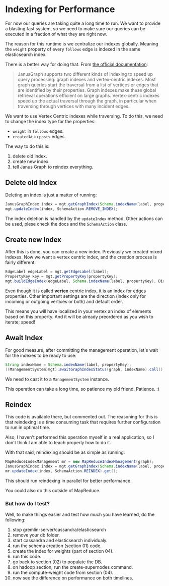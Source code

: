 # Indexing for Performance

For now our queries are taking quite a long time to run. We want to provide a blasting fast system, so we need to make sure our queries
can be executed in a fraction of what they are right now.

The reason for this runtime is we centralize our indexes globally. Meaning the `weight` property of every `follows` edge is indexed in
the same elasticsearch index.

There is a better way for doing that. From [the official documentation](http://docs.janusgraph.org/latest/indexes.html):


> JanusGraph supports two different kinds of indexing to speed up query processing: graph indexes and vertex-centric indexes. Most graph queries start the traversal from a list of vertices or edges that are identified by their properties. Graph indexes make these global retrieval operations efficient on large graphs. Vertex-centric indexes speed up the actual traversal through the graph, in particular when traversing through vertices with many incident edges.


We want to use Vertex Centric indexes while traversing. To do this, we need to change the index type for the properties:

* `weight` in `follows` edges.
* `createdAt` in `posts` edges.

The way to do this is:

1. delete old index.
2. create new index.
3. tell Janus Graph to reindex everything.


## Delete old Index

Deleting an index is just a matter of running:

```java
JanusGraphIndex index = mgt.getGraphIndex(Schema.indexName(label, propertyKey));
mgt.updateIndex(index, SchemaAction.REMOVE_INDEX);
```

The index deletion is handled by the `updateIndex` method. Other actions can be used, plese check the
docs and the `SchemaAction` class.

## Create new Index

After this is done, you can create a new index. Previously we created mixed indexes. Now we want a vertex
centric index, and the creation process is fairly different:

```java
EdgeLabel edgeLabel = mgt.getEdgeLabel(label);
PropertyKey key = mgt.getPropertyKey(propertyKey);
mgt.buildEdgeIndex(edgeLabel, Schema.indexName(label, propertyKey), Direction.BOTH, Order.decr, key);
```

Even though it is called **vertex** centric index, it is an index for edges properties. Other important
settings are the direction (index only for incoming or outgoing vertices or both) and default order.

This means you will have localized in your vertex an index of elements based on this property. And it will
be already preordered as you wish to iterate; speed!

## Await Index

For good measure, after committing the management operation, let's wait for the indexes to be
ready to use:

```java
String indexName = Schema.indexName(label, propertyKey);
((ManagementSystem)mgt).awaitGraphIndexStatus(graph, indexName).call();
```

We need to cast it to a `ManagementSystem` instance.

This operation can take a long time, so patience my old friend. Patience. :)

## Reindex

This code is available there, but commented out. The reasoning for this is that reindexing is a time
consuming task that requires further configuration to run in optimal time.

Also, I haven't performed this operation myself in a real application, so I don't think I am able to
 teach properly how to do it.
 
With that said, reindexing should be as simple as running:

```java
MapReduceIndexManagement mr = new MapReduceIndexManagement(graph);
JanusGraphIndex index = mgt.getGraphIndex(Schema.indexName(label, propertyKey));
mr.updateIndex(index, SchemaAction.REINDEX).get();
```

This should run reindexing in parallel for better performance.

You could also do this outside of MapReduce.


### But how do I test?

Well, to make things easier and test how much you have learned, do the following:

1. stop gremlin-server/cassandra/elasticsearch
1. remove your db folder.
1. start cassandra and elasticsearch individualy.
1. run the schema creation (section 01) code.
1. create the index for weights (part of section 04).
1. run this code.
1. go back to section (02) to populate the DB.
1. on hadoop section, run the create-supernodes command.
1. run the compute-weight code from section (04).
1. now see the difference on performance on both timelines.

